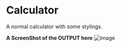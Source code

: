 # Calculator
A normal calculator with some stylings.

**A ScreenShot of the OUTPUT here**
![image](https://user-images.githubusercontent.com/51413562/114295761-eae3d780-9ac4-11eb-965b-c201d88fee2f.png)
